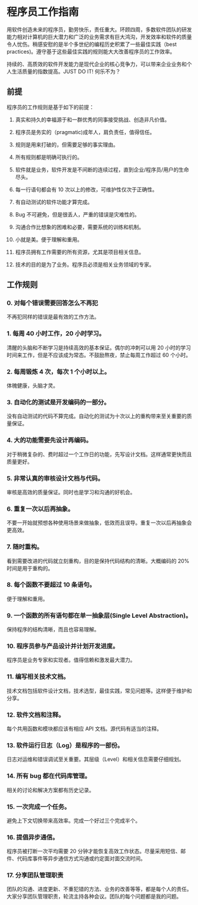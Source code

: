 # 程序员工作指南

用软件创造未来的程序员，勤劳快乐，责任重大。环顾四周，多数软件团队的研发能力相对计算机的巨大潜力和广泛的业务需求有巨大鸿沟，开发效率和软件的质量令人忧伤。稍感安慰的是半个多世纪的编程历史积累了一些最佳实践（best practices)。遵守基于这些最佳实践的规则能大大改善程序员的工作效率。

持续的、高质效的软件开发能力是现代企业的核心竞争力，可以带来企业业务和个人生活质量的指数提高。JUST DO IT! 何乐不为？

## 前提

程序员的工作规则是基于如下的前提：

1. 真实和持久的幸福源于和一群优秀的同事接受挑战、创造非凡价值。

1. 程序员是务实的（pragmatic)成年人，肩负责任，值得信任。

1. 规则是用来打破的，但需要足够的事实理由。

1. 所有规则都是明确可执行的。

1. 软件就是业务，软件开发是不间断的连续过程，直到企业/程序员/用户的生命尽头。

1. 每一行语句都会有 10 次以上的修改，可维护性仅次于正确性。

1. 有自动测试的软件功能才算完成。

1. Bug 不可避免，但是很丢人，严重的错误是灾难性的。

1. 沟通合作比想象的困难和必要，需要系统的训练和机制。

1. 小就是美。便于理解和重用。

1. 程序员拥有工作需要的所有资源，尤其是项目相关信息。

1. 技术的目的是为了业务。程序员必须是相关业务领域的专家。

## 工作规则

### 0. 对每个错误需要回答怎么不再犯

不再犯同样的错误是最有效的工作方法。

### 1. 每周 40 小时工作，20 小时学习。

清醒的头脑和不断学习是持续高效的基本保证。偶尔的冲刺可以用 20 小时的学习时间来工作，但是不应该成为常态。不鼓励熬夜，禁止每周工作超过 60 个小时。

### 2. 每周锻炼 4 次，每次 1 个小时以上。

体魄健康，头脑才灵。

### 3. 自动化的测试是开发编码的一部分。

没有自动测试的代码不算完成。自动化的测试为十次以上的重构带来至关重要的质量保证。

### 4. 大的功能需要先设计再编码。

对于稍微复杂的、费时超过一个工作日的功能，先写设计文档。这样通常更快而且质量更好。

### 5. 非常认真的审核设计文档与代码。

审核是高效的质量保证。同时也是学习和沟通的好机会。

### 6. 重复一次以后再抽象。

不要一开始就预想各种使用场景来做抽象，低效而且误导。重复一次以后再抽象会更高效。

### 7. 随时重构。

看到需要改进的代码就立刻重构，目的是保持代码结构的清晰。大概编码的 20%时间是用于重构的。

### 8. 每个函数不要超过 10 条语句。

便于理解和重用。

### 9. 一个函数的所有语句都在单一抽象层(Single Level Abstraction)。

保持程序的结构清晰，而且也容易理解。

### 10. 程序员参与产品设计并计划开发进度。

程序员是业务专家和实现者。值得信赖和激发最大潜力。

### 11. 编写相关技术文档。

技术文档包括软件设计文档，技术选型，最佳实践，常见问题等。这样便于维护和分享。

### 12. 软件文档和注释。

每个共用函数和模块都应该有相应 API 文档。源代码有适当的注释。

### 13. 软件运行日志（Log）是程序的一部份。

日志对运维和错误调试至关重要。其层级（Level）和相关信息需要仔细规划。

### 14. 所有 bug 都在代码库管理。

相关的讨论和解决方案都有历史记录。

### 15. 一次完成一个任务。

避免上下文切换带来高效率。完成一个好过三个完成半个。

### 16. 提倡异步通信。

程序员被打断一次平均需要 20 分钟才能恢复高效工作状态。尽量采用短信、邮件、代码库事件等异步通信方式沟通或约定面对面交流时间。

### 17. 分享团队管理职责

团队的沟通、进度更新、不重犯错的方法、业务的改善等等，都是每个人的责任。大家分享团队管理职责，轮流主持各种会议。团队的每个问题都是我的问题。
